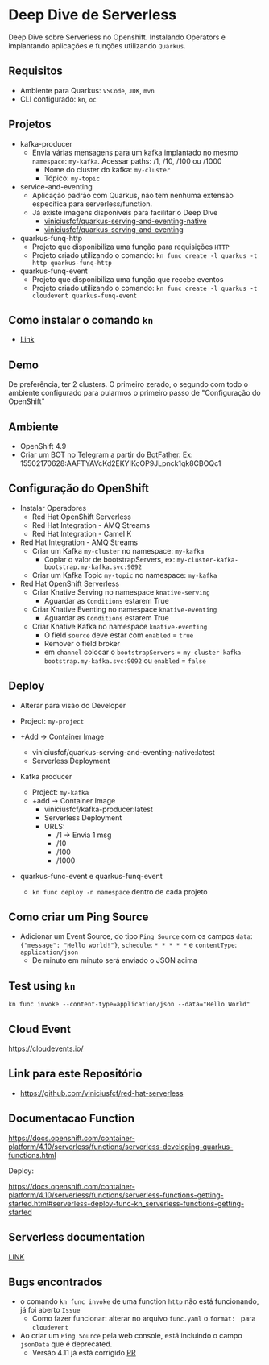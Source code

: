 # Deep Dive de Serverless

Deep Dive sobre Serverless no Openshift. Instalando Operators e implantando aplicações e funções utilizando `Quarkus`.


## Requisitos
* Ambiente para Quarkus: `VSCode`, `JDK`, `mvn`
* CLI configurado: `kn`, `oc`


## Projetos

* kafka-producer
  * Envia várias mensagens para um kafka implantado no mesmo `namespace`: `my-kafka`. Acessar paths: /1, /10, /100 ou /1000
    * Nome do cluster do kafka: `my-cluster`
    * Tópico: `my-topic`
* service-and-eventing
  * Aplicação padrão com Quarkus, não tem nenhuma extensão específica para serverless/function.
  * Já existe imagens disponíveis para facilitar o Deep Dive
    * [viniciusfcf/quarkus-serving-and-eventing-native](https://hub.docker.com/r/viniciusfcf/quarkus-serving-and-eventing-native)
    * [viniciusfcf/quarkus-serving-and-eventing](https://hub.docker.com/r/viniciusfcf/quarkus-serving-and-eventing)
* quarkus-funq-http
  * Projeto que disponibiliza uma função para requisições `HTTP`
  * Projeto criado utilizando o comando: `kn func create -l quarkus -t http quarkus-funq-http`
* quarkus-funq-event
  * Projeto que disponibiliza uma função que recebe eventos
  * Projeto criado utilizando o comando: `kn func create -l quarkus -t cloudevent quarkus-funq-event`

## Como instalar o comando `kn`

* [Link](https://docs.openshift.com/container-platform/4.10/serverless/cli_tools/installing-kn.html#installing-cli-web-console_installing-kn)


## Demo

De preferência, ter 2 clusters. O primeiro zerado, o segundo com todo o ambiente configurado para pularmos o primeiro passo de "Configuração do OpenShift"

## Ambiente

* OpenShift 4.9
* Criar um BOT no Telegram a partir do [BotFather](https://t.me/BotFather). Ex: 15502170628:AAFTYAVcKd2EKYIKcOP9JLpnck1qk8CBOQc1

## Configuração do OpenShift

* Instalar Operadores
  * Red Hat OpenShift Serverless
  * Red Hat Integration - AMQ Streams
  * Red Hat Integration - Camel K
* Red Hat Integration - AMQ Streams
  * Criar um Kafka `my-cluster` no namespace: `my-kafka`
    * Copiar o valor de bootstrapServers, ex: `my-cluster-kafka-bootstrap.my-kafka.svc:9092`
  * Criar um Kafka Topic `my-topic` no namespace: `my-kafka`
* Red Hat OpenShift Serverless
  * Criar Knative Serving no namespace `knative-serving`
    * Aguardar as `Conditions` estarem True
  * Criar Knative Eventing no namespace `knative-eventing`
    * Aguardar as `Conditions` estarem True
  * Criar Knative Kafka no namespace `knative-eventing`
    * O field `source` deve estar com `enabled` = `true`
    * Remover o field broker
    * em `channel` colocar o `bootstrapServers` = `my-cluster-kafka-bootstrap.my-kafka.svc:9092` ou `enabled` = `false`
  
## Deploy

* Alterar para visão do Developer
* Project: `my-project`
* +Add -> Container Image
  * viniciusfcf/quarkus-serving-and-eventing-native:latest
  * Serverless Deployment

* Kafka producer
  * Project: `my-kafka`
  * +add -> Container Image
    * viniciusfcf/kafka-producer:latest
    * Serverless Deployment
    * URLS: 
      * /1 -> Envia 1 msg
      * /10 
      * /100
      * /1000

* quarkus-func-event e quarkus-funq-event
  * `kn func deploy -n namespace` dentro de cada projeto
  
## Como criar um Ping Source

* Adicionar um Event Source, do tipo `Ping Source` com os campos `data`: `{"message": "Hello world!"}`, `schedule`: `* * * * *` e `contentType`: `application/json`
  * De minuto em minuto será enviado o JSON acima

## Test using `kn`

`kn func invoke --content-type=application/json --data="Hello World"`

## Cloud Event

https://cloudevents.io/

## Link para este Repositório

* https://github.com/viniciusfcf/red-hat-serverless

## Documentacao Function

https://docs.openshift.com/container-platform/4.10/serverless/functions/serverless-developing-quarkus-functions.html

Deploy:

https://docs.openshift.com/container-platform/4.10/serverless/functions/serverless-functions-getting-started.html#serverless-deploy-func-kn_serverless-functions-getting-started

## Serverless documentation

[LINK](https://docs.openshift.com/container-platform/4.10/serverless/serverless-release-notes.html)

## Bugs encontrados

* o comando `kn func invoke` de uma function `http` não está funcionando, já foi aberto `Issue`
  * Como fazer funcionar: alterar no arquivo `func.yaml` o `format: ` para `cloudevent`
* Ao criar um `Ping Source` pela web console, está incluindo o campo `jsonData` que é deprecated.
  * Versão 4.11 já está corrigido [PR](https://github.com/openshift/console/pull/11548)
